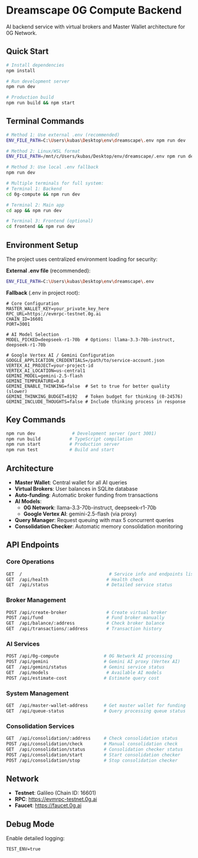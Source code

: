 # Dreamscape 0G Compute Backend

AI backend service with virtual brokers and Master Wallet architecture for 0G Network.

## Quick Start

```bash
# Install dependencies
npm install

# Run development server
npm run dev

# Production build
npm run build && npm start
```

## Terminal Commands

```bash
# Method 1: Use external .env (recommended)
ENV_FILE_PATH=C:\Users\kubas\Desktop\env\dreamscape\.env npm run dev

# Method 2: Linux/WSL format
ENV_FILE_PATH=/mnt/c/Users/kubas/Desktop/env/dreamscape/.env npm run dev

# Method 3: Use local .env fallback
npm run dev

# Multiple terminals for full system:
# Terminal 1: Backend
cd 0g-compute && npm run dev

# Terminal 2: Main app
cd app && npm run dev

# Terminal 3: Frontend (optional)
cd frontend && npm run dev
```

## Environment Setup

The project uses centralized environment loading for security:

**External .env file** (recommended):
```bash
ENV_FILE_PATH=C:\Users\kubas\Desktop\env\dreamscape\.env
```

**Fallback** (.env in project root):
```env
# Core Configuration
MASTER_WALLET_KEY=your_private_key_here
RPC_URL=https://evmrpc-testnet.0g.ai
CHAIN_ID=16601
PORT=3001

# AI Model Selection
MODEL_PICKED=deepseek-r1-70b  # Options: llama-3.3-70b-instruct, deepseek-r1-70b

# Google Vertex AI / Gemini Configuration
GOOGLE_APPLICATION_CREDENTIALS=/path/to/service-account.json
VERTEX_AI_PROJECT=your-project-id
VERTEX_AI_LOCATION=us-central1
GEMINI_MODEL=gemini-2.5-flash
GEMINI_TEMPERATURE=0.8
GEMINI_ENABLE_THINKING=false  # Set to true for better quality (slower)
GEMINI_THINKING_BUDGET=8192   # Token budget for thinking (0-24576)
GEMINI_INCLUDE_THOUGHTS=false # Include thinking process in response
```

## Key Commands

```bash
npm run dev              # Development server (port 3001)
npm run build           # TypeScript compilation
npm run start           # Production server
npm run test            # Build and start
```

## Architecture

- **Master Wallet**: Central wallet for all AI queries
- **Virtual Brokers**: User balances in SQLite database
- **Auto-funding**: Automatic broker funding from transactions
- **AI Models**: 
  - **0G Network**: llama-3.3-70b-instruct, deepseek-r1-70b
  - **Google Vertex AI**: gemini-2.5-flash (via proxy)
- **Query Manager**: Request queuing with max 5 concurrent queries
- **Consolidation Checker**: Automatic memory consolidation monitoring

## API Endpoints

### Core Operations
```bash
GET  /                                 # Service info and endpoints list
GET  /api/health                      # Health check
GET  /api/status                      # Detailed service status
```

### Broker Management
```bash
POST /api/create-broker               # Create virtual broker
POST /api/fund                        # Fund broker manually
GET  /api/balance/:address            # Check broker balance
GET  /api/transactions/:address       # Transaction history
```

### AI Services
```bash
POST /api/0g-compute                 # 0G Network AI processing
POST /api/gemini                     # Gemini AI proxy (Vertex AI)
GET  /api/gemini/status              # Gemini service status
GET  /api/models                      # Available AI models
POST /api/estimate-cost              # Estimate query cost
```

### System Management
```bash
GET  /api/master-wallet-address      # Get master wallet for funding
GET  /api/queue-status               # Query processing queue status
```

### Consolidation Services
```bash
GET  /api/consolidation/:address     # Check consolidation status
POST /api/consolidation/check        # Manual consolidation check
GET  /api/consolidation/status       # Consolidation checker status
POST /api/consolidation/start        # Start consolidation checker
POST /api/consolidation/stop         # Stop consolidation checker
```

## Network

- **Testnet**: Galileo (Chain ID: 16601)
- **RPC**: https://evmrpc-testnet.0g.ai
- **Faucet**: https://faucet.0g.ai

## Debug Mode

Enable detailed logging:
```env
TEST_ENV=true
```